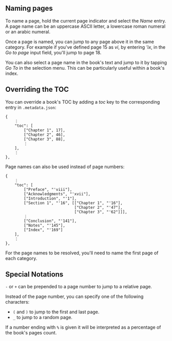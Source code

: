## Naming pages

To name a page, hold the current page indicator and select the *Name* entry. A page name can be an uppercase ASCII letter, a lowercase roman numeral or an arabic numeral.

Once a page is named, you can jump to any page above it in the same category. For example if you've defined page 15 as *vi*, by entering *'ix*, in the *Go to page* input field, you'll jump to page 18.

You can also select a page name in the book's text and jump to it by tapping *Go To* in the selection menu. This can be particularly useful within a book's index.

## Overriding the TOC

You can override a book's TOC by adding a *toc* key to the corresponding entry in `.metadata.json`:

```
{
	⋮
	"toc": [
		["Chapter 1", 17],
		["Chapter 2", 46],
		["Chapter 3", 88],
		⋮
	],
	⋮
},
```

Page names can also be used instead of page numbers:

```
{
	⋮
	"toc": [
		["Preface", "'viii"],
		["Acknowledgments", "'xvii"],
		["Introduction", "'1"],
		["Section 1", "'16", [["Chapter 1", "'16"],
							  ["Chapter 2", "'47"],
							  ["Chapter 3", "'62"]]],
		⋮
		["Conclusion", "'141"],
		["Notes", "'145"],
		["Index", "'169"]
	],
	⋮
},
```

For the page names to be resolved, you'll need to name the first page of each category.

## Special Notations

`-` or `+` can be prepended to a page number to jump to a relative page.

Instead of the page number, you can specify one of the following characters:
- `(` and `)` to jump to the first and last page.
- `_` to jump to a random page.

If a number ending with `%` is given it will be interpreted as a percentage of the book's pages count.
